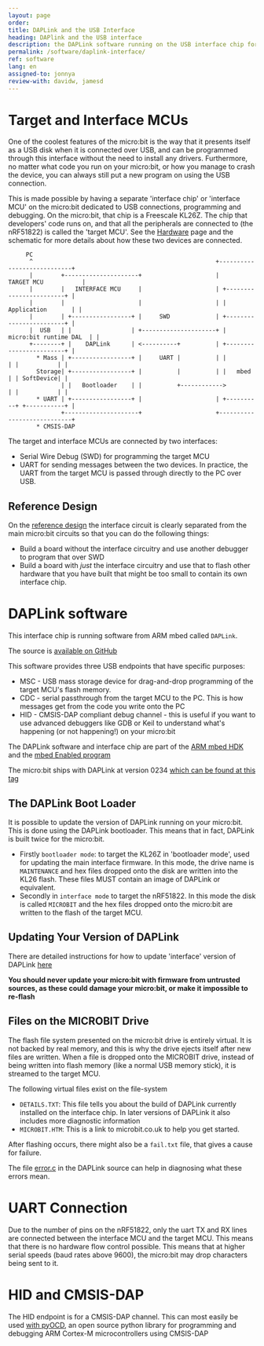 ```yaml
---
layout: page
order:
title: DAPLink and the USB Interface
heading: DAPlink and the USB interface
description: the DAPLink software running on the USB interface chip for the micro:bit provides the drag and drop programming and debugging features that make the micro:bit so easy to use.
permalink: /software/daplink-interface/
ref: software
lang: en
assigned-to: jonnya
review-with: davidw, jamesd
---
```


# Target and Interface MCUs

One of the coolest features of the micro:bit is the way that it presents itself as a USB disk when it is connected over USB, and can be programmed through this interface without the need to install any drivers. Furthermore, no matter what code you run on your micro:bit, or how you manage to crash the device, you can always still put a new program on using the USB connection.

This is made possible by having a separate 'interface chip' or 'interface MCU' on the micro:bit dedicated to USB connections, programming and debugging. On the micro:bit, that chip is a Freescale KL26Z. The chip that developers' code runs on, and that all the peripherals are connected to (the nRF51822) is called the 'target MCU'. See the [Hardware](../hardware) page and the schematic for more details about how these two devices are connected.

         PC
          ^                                                    +----------------------------+
          |        +---------------------+                     |       TARGET MCU           |
          |        |   INTERFACE MCU     |                     | +------------------------+ |
          |        |                     |                     | |      Application       | |
          |        | +-----------------+ |     SWD             | +------------------------+ |
          |  USB   | |                 | +---------------------+ | micro:bit runtime DAL  | |
          +--------+ |    DAPLink      | <----------+          | +------------------------+ |
            * Mass | +-----------------+ |     UART |          | |          | |           | |
            Storage| +-----------------+ |          |          | |   mbed   | | SoftDevice| |
                   | |   Bootloader    | |          +------------>          | |           | |
            * UART | +-----------------+ |                     | +----------+ +-----------+ |
                   +---------------------+                     +----------------------------+
            * CMSIS-DAP

The target and interface MCUs are connected by two interfaces:

* Serial Wire Debug (SWD) for programming the target MCU
* UART for sending messages between the two devices. In practice, the UART from the target MCU is passed through directly to the PC over USB.

## Reference Design

On the [reference design](/hardware/reference-design) the interface circuit is clearly separated from the main micro:bit circuits so that you can do the following things:

* Build a board without the interface circuitry and use another debugger to program that over SWD
* Build a board with *just* the interface circuitry and use that to flash other hardware that you have built that might be too small to contain its own interface chip.


# DAPLink software


This interface chip is running software from ARM mbed called `DAPLink`.

The source is [available on GitHub](https://github.com/mbedmicro/DAPLink)

This software provides three USB endpoints that have specific purposes:

* MSC - USB mass storage device for drag-and-drop programming of the target MCU's flash memory.
* CDC - serial passthrough from the target MCU to the PC. This is how messages get from the code you write onto the PC
* HID - CMSIS-DAP compliant debug channel - this is useful if you want to use advanced debuggers like GDB or Keil to understand what's happening (or not happening!) on your micro:bit


The DAPLink software and interface chip are part of the [ARM mbed HDK](https://developer.mbed.org/handbook/mbed-HDK)
and the [mbed Enabled program](https://www.mbed.com/en/about-mbed/mbed-enabled/)

The micro:bit ships with DAPLink at version 0234
[which can be found at this tag](https://github.com/mbedmicro/DAPLink/releases/tag/microbit-0234)

## The DAPLink Boot Loader

It is possible to update the version of DAPLink running on your micro:bit. This is done using the DAPLink bootloader. This means that in fact, DAPLink is built twice for the micro:bit.

* Firstly `bootloader mode`: to target the KL26Z in 'bootloader mode', used for updating the main interface firmware. In this mode, the drive name is `MAINTENANCE` and hex files dropped onto the disk are written into the KL26 flash. These files MUST contain an image of DAPLink or equivalent.
* Secondly in `interface mode` to target the nRF51822. In this mode the disk is called `MICROBIT` and the hex files dropped onto the micro:bit are written to the flash of the target MCU.


## Updating Your Version of DAPLink

There are detailed instructions for how to update 'interface' version of DAPLink [here](https://www.mbed.com/en/development/hardware/prototyping-production/daplink/daplink-on-kl26z/)

**You should never update your micro:bit with firmware from untrusted sources, as these could damage your micro:bit, or make it impossible to re-flash**

## Files on the MICROBIT Drive

The flash file system presented on the micro:bit drive is entirely virtual. It is not backed by real memory, and this is why the drive ejects itself after new files are written. When a file is dropped onto the MICROBIT drive, instead of being written into flash memory (like a normal USB memory stick), it is streamed to the target MCU.

The following virtual files exist on the file-system
* `DETAILS.TXT`: This file tells you about the build of DAPLink currently installed on the interface chip. In later versions of DAPLink it also includes more diagnostic information
* `MICROBIT.HTM`: This is a link to microbit.co.uk to help you get started.

After flashing occurs, there might also be a `fail.txt` file, that gives a cause for failure.

The file [error.c](https://github.com/mbedmicro/DAPLink/blob/master/source/daplink/error.c) in the DAPLink source can help in diagnosing what these errors mean.

# UART Connection

Due to the number of pins on the nRF51822, only the uart TX and RX lines are connected between the interface MCU and the target MCU. This means that there is no hardware flow control possible. This means that at higher serial speeds (baud rates above 9600), the micro:bit may drop characters being sent to it.

# HID and CMSIS-DAP

The HID endpoint is for a CMSIS-DAP channel. This can most easily be used [with pyOCD](https://github.com/mbedmicro/pyOCD), an open source python library for programming and debugging ARM Cortex-M microcontrollers using CMSIS-DAP
